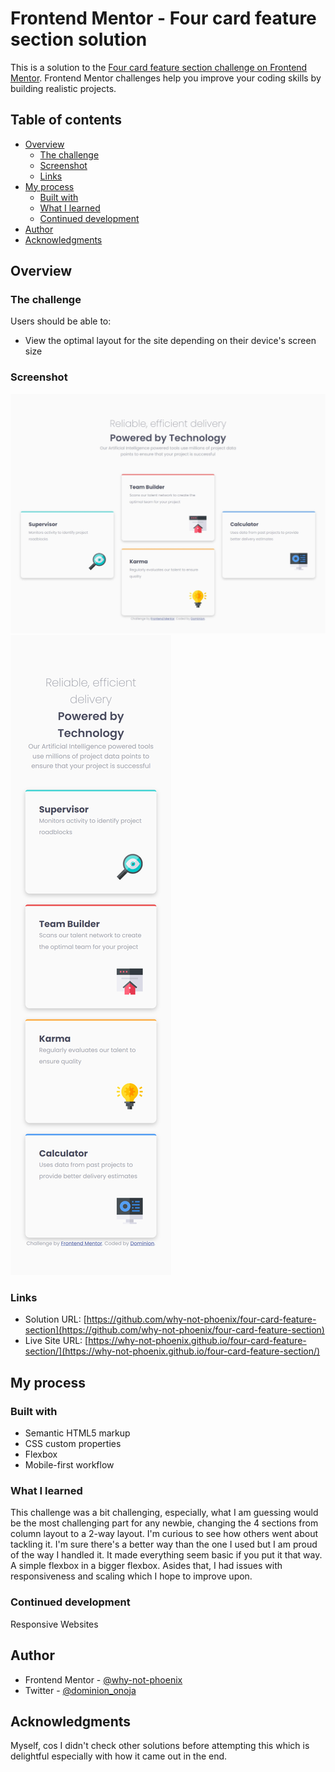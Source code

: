 # Frontend Mentor - Four card feature section solution

This is a solution to the [Four card feature section challenge on Frontend Mentor](https://www.frontendmentor.io/challenges/four-card-feature-section-weK1eFYK). Frontend Mentor challenges help you improve your coding skills by building realistic projects. 

## Table of contents

- [Overview](#overview)
  - [The challenge](#the-challenge)
  - [Screenshot](#screenshot)
  - [Links](#links)
- [My process](#my-process)
  - [Built with](#built-with)
  - [What I learned](#what-i-learned)
  - [Continued development](#continued-development)
- [Author](#author)
- [Acknowledgments](#acknowledgments)

## Overview

### The challenge

Users should be able to:

- View the optimal layout for the site depending on their device's screen size

### Screenshot

![](./design/screenshot-desktop.jpeg)
![](./design/screenshot-mobile.png)


### Links

- Solution URL: [https://github.com/why-not-phoenix/four-card-feature-section](https://github.com/why-not-phoenix/four-card-feature-section)
- Live Site URL: [https://why-not-phoenix.github.io/four-card-feature-section/](https://why-not-phoenix.github.io/four-card-feature-section/)

## My process

### Built with

- Semantic HTML5 markup
- CSS custom properties
- Flexbox
- Mobile-first workflow

### What I learned

This challenge was a bit challenging, especially, what I am guessing would be the most challenging part for any newbie, changing the 4 sections from column layout to a 2-way layout. I'm curious to see how others went about tackling it. I'm sure there's a better way than the one I used but I am proud of the way I handled it. It made everything seem basic if you put it that way. A simple flexbox in a bigger flexbox.
Asides that, I had issues with responsiveness and scaling which I hope to improve upon.

### Continued development

Responsive Websites

## Author

- Frontend Mentor - [@why-not-phoenix](https://github.com/why-not-phoenix)
- Twitter - [@dominion_onoja](https://x.com/dominion_onoja?t=RAWgmHy3YlUySDiPDnZS2g&s=09)

## Acknowledgments

Myself, cos I didn't check other solutions before attempting this which is delightful especially with how it came out in the end.
